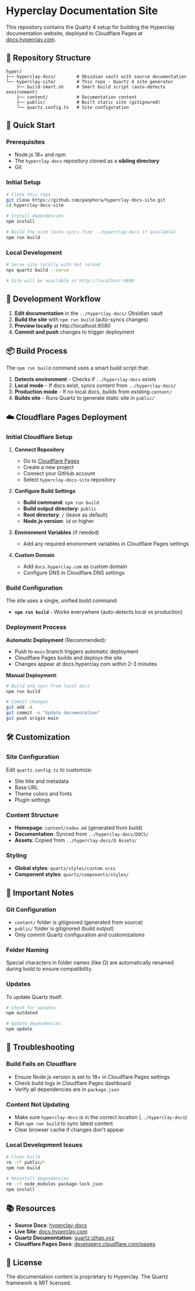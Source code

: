 # Hyperclay Documentation Site

This repository contains the Quartz 4 setup for building the Hyperclay documentation website, deployed to Cloudflare Pages at [docs.hyperclay.com](https://docs.hyperclay.com).

## 📁 Repository Structure

```
hyper/
├── hyperclay-docs/        # Obsidian vault with source documentation
└── hyperclay-site/        # This repo - Quartz 4 site generator
    ├── build-smart.sh     # Smart build script (auto-detects environment)
    ├── content/           # Documentation content
    ├── public/            # Built static site (gitignored)
    └── quartz.config.ts   # Site configuration
```

## 🚀 Quick Start

### Prerequisites

- Node.js 18+ and npm
- The `hyperclay-docs` repository cloned as a **sibling directory**
- Git

### Initial Setup

```bash
# Clone this repo
git clone https://github.com/panphora/hyperclay-docs-site.git
cd hyperclay-docs-site

# Install dependencies
npm install

# Build the site (auto-syncs from ../hyperclay-docs if available)
npm run build
```

### Local Development

```bash
# Serve site locally with hot reload
npx quartz build --serve

# Site will be available at http://localhost:8080
```

## 🔄 Development Workflow

1. **Edit documentation** in the `../hyperclay-docs/` Obsidian vault
2. **Build the site** with `npm run build` (auto-syncs changes)
3. **Preview locally** at http://localhost:8080
4. **Commit and push** changes to trigger deployment

## 📦 Build Process

The `npm run build` command uses a smart build script that:
1. **Detects environment** - Checks if `../hyperclay-docs` exists
2. **Local mode** - If docs exist, syncs content from `../hyperclay-docs/`
3. **Production mode** - If no local docs, builds from existing `content/`
4. **Builds site** - Runs Quartz to generate static site in `public/`

## ☁️ Cloudflare Pages Deployment

### Initial Cloudflare Setup

1. **Connect Repository**
   - Go to [Cloudflare Pages](https://pages.cloudflare.com/)
   - Create a new project
   - Connect your GitHub account
   - Select `hyperclay-docs-site` repository

2. **Configure Build Settings**
   - **Build command**: `npm run build`
   - **Build output directory**: `public`
   - **Root directory**: `/` (leave as default)
   - **Node.js version**: `18` or higher

3. **Environment Variables** (if needed)
   - Add any required environment variables in Cloudflare Pages settings

4. **Custom Domain**
   - Add `docs.hyperclay.com` as custom domain
   - Configure DNS in Cloudflare DNS settings

### Build Configuration

The site uses a single, unified build command:
- **`npm run build`** - Works everywhere (auto-detects local vs production)

### Deployment Process

**Automatic Deployment** (Recommended):
- Push to `main` branch triggers automatic deployment
- Cloudflare Pages builds and deploys the site
- Changes appear at docs.hyperclay.com within 2-3 minutes

**Manual Deployment**:
```bash
# Build and sync from local docs
npm run build

# Commit changes
git add -A
git commit -m "Update documentation"
git push origin main
```

## 🛠 Customization

### Site Configuration
Edit `quartz.config.ts` to customize:
- Site title and metadata
- Base URL
- Theme colors and fonts
- Plugin settings

### Content Structure
- **Homepage**: `content/index.md` (generated from build)
- **Documentation**: Synced from `../hyperclay-docs/DOCS/`
- **Assets**: Copied from `../hyperclay-docs/Ω Assets/`

### Styling
- **Global styles**: `quartz/styles/custom.scss`
- **Component styles**: `quartz/components/styles/`

## 📝 Important Notes

### Git Configuration
- `content/` folder is gitignored (generated from source)
- `public/` folder is gitignored (build output)
- Only commit Quartz configuration and customizations

### Folder Naming
Special characters in folder names (like Ω) are automatically renamed during build to ensure compatibility.

### Updates
To update Quartz itself:
```bash
# Check for updates
npm outdated

# Update dependencies
npm update
```

## 🔧 Troubleshooting

### Build Fails on Cloudflare
- Ensure Node.js version is set to 18+ in Cloudflare Pages settings
- Check build logs in Cloudflare Pages dashboard
- Verify all dependencies are in `package.json`

### Content Not Updating
- Make sure `hyperclay-docs` is in the correct location (`../hyperclay-docs`)
- Run `npm run build` to sync latest content
- Clear browser cache if changes don't appear

### Local Development Issues
```bash
# Clean build
rm -rf public/*
npm run build

# Reinstall dependencies
rm -rf node_modules package-lock.json
npm install
```

## 📚 Resources

- **Source Docs**: [hyperclay-docs](https://github.com/panphora/hyperclay-docs)
- **Live Site**: [docs.hyperclay.com](https://docs.hyperclay.com)
- **Quartz Documentation**: [quartz.jzhao.xyz](https://quartz.jzhao.xyz/)
- **Cloudflare Pages Docs**: [developers.cloudflare.com/pages](https://developers.cloudflare.com/pages/)

## 📄 License

The documentation content is proprietary to Hyperclay. The Quartz framework is MIT licensed.
